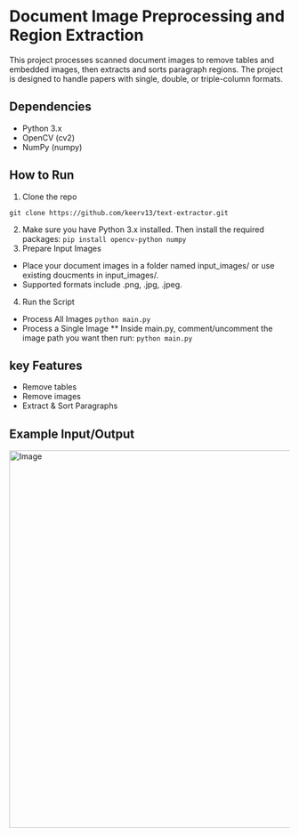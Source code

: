 # Document Image Preprocessing and Region Extraction
This project processes scanned document images to remove tables and embedded images, then extracts and sorts paragraph regions. The project is designed to handle papers with single, double, or triple-column formats.

## Dependencies
* Python 3.x
* OpenCV (cv2)
* NumPy (numpy)


## How to Run
1. Clone the repo
```
git clone https://github.com/keerv13/text-extractor.git
```
2. Make sure you have Python 3.x installed. Then install the required packages:
```pip install opencv-python numpy```
3. Prepare Input Images
* Place your document images in a folder named input_images/ or use existing doucments in input_images/.
* Supported formats include .png, .jpg, .jpeg.
4. Run the Script
* Process All Images
```python main.py```
* Process a Single Image
** Inside main.py, comment/uncomment the image path you want then run:
```python main.py```

## key Features
* Remove tables
* Remove images
* Extract & Sort Paragraphs

## Example Input/Output
<img width="1334" height="679" alt="Image" src="https://github.com/user-attachments/assets/98ff6ab5-bc9b-4c26-8de7-1f8dd568a9d4" />
